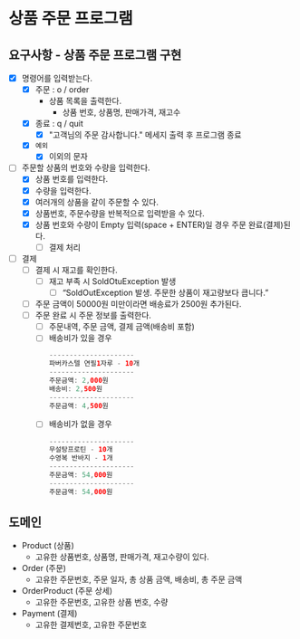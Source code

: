 # 상품 주문 프로그램

## 요구사항 - 상품 주문 프로그램 구현

- [x] 명령어를 입력받는다.
    - [x] 주문 : o / order
        - 상품 목록을 출력한다.
            - 상품 번호, 상품명, 판매가격, 재고수
    - [x] 종료 : q / quit
        -[x] "고객님의 주문 감사합니다." 메세지 출력 후 프로그램 종료
    - [x] `예외`
        - [x] 이외의 문자
- [ ] 주문할 상품의 번호와 수량을 입력한다.
    -[x] 상품 번호를 입력한다.
    -[x] 수량을 입력한다.
    -[x] 여러개의 상품을 같이 주문할 수 있다.
    -[x] 상품번호, 주문수량을 반복적으로 입력받을 수 있다.
    -[x] 상품 번호와 수량이 Empty 입력(space + ENTER)일 경우 주문 완료(결제)된다.
        -[ ] 결제 처리
- [ ] 결제
    - [ ] 결제 시 재고를 확인한다.
        - [ ] 재고 부족 시 SoldOtuException 발생
            - [ ] “SoldOutException 발생. 주문한 상품이 재고량보다 큽니다.”
    - [ ] 주문 금액이 50000원 미만이라면 배송료가 2500원 추가된다.
    - [ ] 주문 완료 시 주문 정보를 출력한다.
        - [ ] 주문내역, 주문 금액, 결제 금액(배송비 포함)
        - [ ] 배송비가 있을 경우
          ```java
          ---------------------
          파버카스텔 연필1자루 - 10개
          ---------------------
          주문금액: 2,000원
          배송비: 2,500원
          ---------------------
          주문금액: 4,500원
          ```
        - [ ] 배송비가 없을 경우
          ```java
          ---------------------
          무설탕프로틴 - 10개
          수영복 반바지 - 1개
          ---------------------
          주문금액: 54,000원
          ---------------------
          주문금액: 54,000원
          ```

## 도메인

- Product (상품)
    - 고유한 상품번호, 상품명, 판매가격, 재고수량이 있다.
- Order (주문)
    - 고유한 주문번호, 주문 일자, 총 상품 금액, 배송비, 총 주문 금액
- OrderProduct (주문 상세)
    - 고유한 주문번호, 고유한 상품 번호, 수량
- Payment (결제)
    - 고유한 결제번호, 고유한 주문번호
